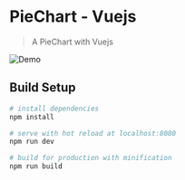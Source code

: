 # PieChart - Vuejs

> A PieChart with Vuejs

![Demo](https://cdn-images-1.medium.com/max/1600/1*DRHLLxye1Nh2aTDo8v_Mxg.gif "PieChart")

## Build Setup

``` bash
# install dependencies
npm install

# serve with hot reload at localhost:8080
npm run dev

# build for production with minification
npm run build
```
